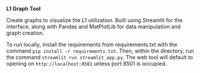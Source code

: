 **L1 Graph Tool**

Create graphs to visualize the L1 utilization. Built using Streamlit for the interface, along with Pandas and MatPlotLib for data manipulation and graph creation.

To run locally, install the requirements from requirements.txt with the command `pip install -r requirements.txt`. Then, within the directory, run the command `streamlit run streamlit_app.py`. The web tool will default to opening on `http://localhost:8501` unless port 8501 is occupied.
